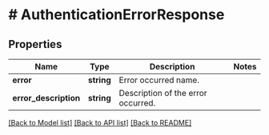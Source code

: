 # # AuthenticationErrorResponse

## Properties

Name | Type | Description | Notes
------------ | ------------- | ------------- | -------------
**error** | **string** | Error occurred name. |
**error_description** | **string** | Description of the error occurred. |

[[Back to Model list]](../../README.md#models) [[Back to API list]](../../README.md#endpoints) [[Back to README]](../../README.md)
